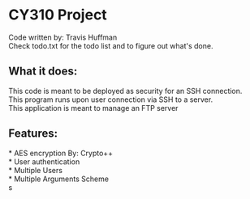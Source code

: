 <h1>CY310 Project</h1>

Code written by: Travis Huffman <br />
Check todo.txt for the todo list and to figure out what's done. <br />

<h2>What it does:</h2>
This code is meant to be deployed as security for an SSH connection. <br />
This program runs upon user connection via SSH to a server. <br />
This application is meant to manage an FTP server <br />

<h2>Features:</h2>
* AES encryption By: Crypto++<br />
* User authentication <br />
* Multiple Users <br />
* Multiple Arguments Scheme <br />s
